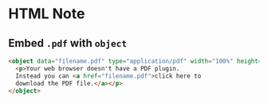 # HTML Note

## Embed `.pdf` with `object`
```html
<object data="filename.pdf" type="application/pdf" width="100%" height="800px">
  <p>Your web browser doesn't have a PDF plugin.
  Instead you can <a href="filename.pdf">click here to
  download the PDF file.</a></p>
</object>
```
